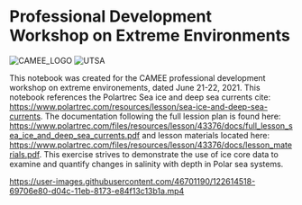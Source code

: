 # Professional Development Workshop on Extreme Environments

![CAMEE_LOGO](https://user-images.githubusercontent.com/46701190/122614264-f49d3480-d04b-11eb-9e92-775fa59ee719.png)
![UTSA](https://user-images.githubusercontent.com/46701190/122614265-f535cb00-d04b-11eb-86b7-c18590abe90f.png)

This notebook was created for the CAMEE professional development workshop on extreme environements, dated June 21-22, 2021. This notebook references the Polartrec Sea ice and deep sea currents cite: https://www.polartrec.com/resources/lesson/sea-ice-and-deep-sea-currents. The documentation following the full lession plan is found here: https://www.polartrec.com/files/resources/lesson/43376/docs/full_lesson_sea_ice_and_deep_sea_currents.pdf and lesson materials located here: https://www.polartrec.com/files/resources/lesson/43376/docs/lesson_materials.pdf. This exercise strives to demonstrate the use of ice core data to examine and quantify changes in salinity with depth in Polar sea systems.  



https://user-images.githubusercontent.com/46701190/122614518-69706e80-d04c-11eb-8173-e84f13c13b1a.mp4


